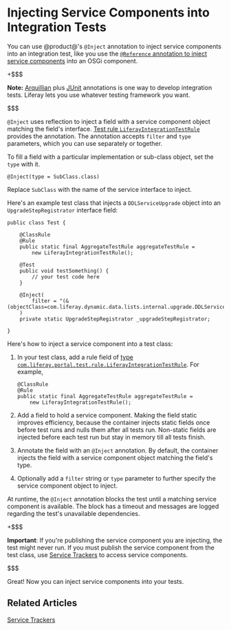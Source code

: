 # Injecting Service Components into Integration Tests [](id=injecting-service-components-into-tests)

You can use @product@'s `@Inject` annotation to inject service components into
an integration test, like you use the
[`@Reference` annotation to inject service components](/develop/tutorials/-/knowledge_base/7-1/osgi-services-and-dependency-injection-with-declarative-services)
into an OSGi component. 

+$$$

**Note:** 
[Arquillian](http://arquillian.org/)
plus
[JUnit](https://junit.org)
annotations is one way to develop integration tests. Liferay lets you use
whatever testing framework you want. 

$$$

`@Inject` uses reflection to inject a field with a service component object
matching the field's interface.
[Test rule `LiferayIntegrationTestRule`](@platform-ref@/7.1-latest/javadocs/portal-test-integration/com/liferay/portal/test/rule/LiferayIntegrationTestRule.html)
provides the annotation. The annotation accepts `filter` and `type` parameters,
which you can use separately or together.

To fill a field with a particular implementation or sub-class object, set the
`type` with it. 

    @Inject(type = SubClass.class)

Replace `SubClass` with the name of the service interface to inject.

Here's an example test class that injects a `DDLServiceUpgrade` object into an `UpgradeStepRegistrator` interface field:

    public class Test {

        @ClassRule
        @Rule
        public static final AggregateTestRule aggregateTestRule = 
            new LiferayIntegrationTestRule();

        @Test
        public void testSomething() {
            // your test code here
        }

        @Inject(
            filter = "(&(objectClass=com.liferay.dynamic.data.lists.internal.upgrade.DDLServiceUpgrade))"
        )
        private static UpgradeStepRegistrator _upgradeStepRegistrator;

    } 

Here's how to inject a service component into a test class:

1.  In your test class, add a rule field of
    [type `com.liferay.portal.test.rule.LiferayIntegrationTestRule`](@platform-ref@/7.1-latest/javadocs/portal-test-integration/com/liferay/portal/test/rule/LiferayIntegrationTestRule.html).
    For example,

        @ClassRule
        @Rule
        public static final AggregateTestRule aggregateTestRule = 
            new LiferayIntegrationTestRule();

2.  Add a field to hold a service component. Making the field static improves
    efficiency, because the container injects static fields once before test
    runs and nulls them after all tests run. Non-static fields are injected
    before each test run but stay in memory till all tests finish. 

3.  Annotate the field with an `@Inject` annotation. By default, the container
    injects the field with a service component object matching the field's type.

4.  Optionally add a `filter` string or `type` parameter to further specify the
    service component object to inject.

At runtime, the `@Inject` annotation blocks the test until a matching service
component is available. The block has a timeout and messages are logged
regarding the test's unavailable dependencies.

+$$$

**Important**: If you're publishing the service component you are injecting, the
test might never run. If you must publish the service component from the test
class, use
[Service Trackers](/develop/tutorials/-/knowledge_base/7-1/service-trackers)
to access service components.

$$$

Great! Now you can inject service components into your tests.

## Related Articles [](id=related-articles)

[Service Trackers](/develop/tutorials/-/knowledge_base/7-1/service-trackers)
